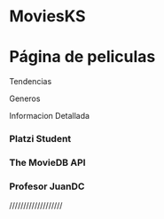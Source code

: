# MoviesKS

<h1>Página de peliculas</h1>

<p>Tendencias</p>
<p>Generos</p>
<p>Informacion Detallada</p>



<h3>Platzi Student</h3>
<h3>The MovieDB API</h3>
<h3>Profesor JuanDC</h3>
///////////////////

